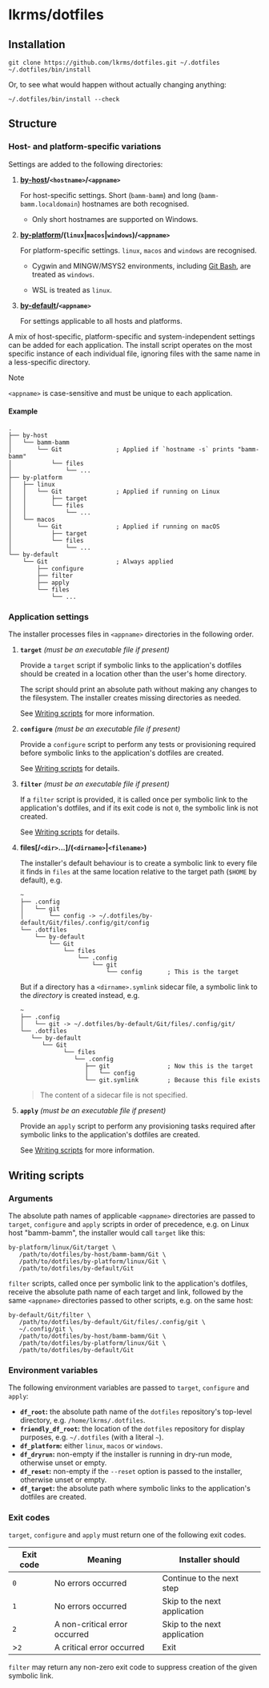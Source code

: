 # lkrms/dotfiles

## Installation

```shell
git clone https://github.com/lkrms/dotfiles.git ~/.dotfiles
~/.dotfiles/bin/install
```

Or, to see what would happen without actually changing anything:

```shell
~/.dotfiles/bin/install --check
```

## Structure

### Host- and platform-specific variations

Settings are added to the following directories:

1. **[by-host]/`<hostname>`/`<appname>`**

   For host-specific settings. Short (`bamm-bamm`) and long
   (`bamm-bamm.localdomain`) hostnames are both recognised.

   - Only short hostnames are supported on Windows.

2. **[by-platform]/(`linux`|`macos`|`windows`)/`<appname>`**

   For platform-specific settings. `linux`, `macos` and `windows` are
   recognised.

   - Cygwin and MINGW/MSYS2 environments, including [Git Bash], are treated as
     `windows`.

   - WSL is treated as `linux`.

3. **[by-default]/`<appname>`**

   For settings applicable to all hosts and platforms.

A mix of host-specific, platform-specific and system-independent settings can be
added for each application. The install script operates on the most specific
instance of each individual file, ignoring files with the same name in a
less-specific directory.

> [!NOTE]
>
> `<appname>` is case-sensitive and must be unique to each application.

#### Example

```
.
├── by-host
│   └── bamm-bamm
│       └── Git               ; Applied if `hostname -s` prints "bamm-bamm"
│           └── files
│               └── ...
├── by-platform
│   ├── linux
│   │   └── Git               ; Applied if running on Linux
│   │       ├── target
│   │       └── files
│   │           └── ...
│   └── macos
│       └── Git               ; Applied if running on macOS
│           ├── target
│           └── files
│               └── ...
└── by-default
    └── Git                   ; Always applied
        ├── configure
        ├── filter
        ├── apply
        └── files
            └── ...
```

### Application settings

The installer processes files in `<appname>` directories in the following order.

1. **`target`** _(must be an executable file if present)_

   Provide a `target` script if symbolic links to the application's dotfiles
   should be created in a location other than the user's home directory.

   The script should print an absolute path without making any changes to the
   filesystem. The installer creates missing directories as needed.

   See [Writing scripts] for more information.

2. **`configure`** _(must be an executable file if present)_

   Provide a `configure` script to perform any tests or provisioning required
   before symbolic links to the application's dotfiles are created.

   See [Writing scripts] for details.

3. **`filter`** _(must be an executable file if present)_

   If a `filter` script is provided, it is called once per symbolic link to the
   application's dotfiles, and if its exit code is not `0`, the symbolic link is
   not created.

   See [Writing scripts] for details.

4. **files\[/`<dir>`...\]/(`<dirname>`|`<filename>`)**

   The installer's default behaviour is to create a symbolic link to every file
   it finds in `files` at the same location relative to the target path (`$HOME`
   by default), e.g.

   ```
   ~
   ├── .config
   │   └── git
   │       └── config -> ~/.dotfiles/by-default/Git/files/.config/git/config
   └── .dotfiles
       └── by-default
           └── Git
               └── files
                   └── .config
                       └── git
                           └── config       ; This is the target
   ```

   But if a directory has a `<dirname>.symlink` sidecar file, a symbolic link to
   the _directory_ is created instead, e.g.

   ```
   ~
   ├── .config
   │   └── git -> ~/.dotfiles/by-default/Git/files/.config/git/
   └── .dotfiles
      └── by-default
         └── Git
               └── files
                  └── .config
                     ├── git                ; Now this is the target
                     │   └── config
                     └── git.symlink        ; Because this file exists
   ```

   > The content of a sidecar file is not specified.

5. **`apply`** _(must be an executable file if present)_

   Provide an `apply` script to perform any provisioning tasks required after
   symbolic links to the application's dotfiles are created.

   See [Writing scripts] for more information.

## Writing scripts

### Arguments

The absolute path names of applicable `<appname>` directories are passed to
`target`, `configure` and `apply` scripts in order of precedence, e.g. on Linux
host "bamm-bamm", the installer would call `target` like this:

```shell
by-platform/linux/Git/target \
   /path/to/dotfiles/by-host/bamm-bamm/Git \
   /path/to/dotfiles/by-platform/linux/Git \
   /path/to/dotfiles/by-default/Git
```

`filter` scripts, called once per symbolic link to the application's dotfiles,
receive the absolute path name of each target and link, followed by the same
`<appname>` directories passed to other scripts, e.g. on the same host:

```shell
by-default/Git/filter \
   /path/to/dotfiles/by-default/Git/files/.config/git \
   ~/.config/git \
   /path/to/dotfiles/by-host/bamm-bamm/Git \
   /path/to/dotfiles/by-platform/linux/Git \
   /path/to/dotfiles/by-default/Git
```

### Environment variables

The following environment variables are passed to `target`, `configure` and
`apply`:

- **`df_root`:** the absolute path name of the `dotfiles` repository's top-level
  directory, e.g. `/home/lkrms/.dotfiles`.
- **`friendly_df_root`:** the location of the `dotfiles` repository for display
  purposes, e.g. `~/.dotfiles` (with a literal `~`).
- **`df_platform`:** either `linux`, `macos` or `windows`.
- **`df_dryrun`:** non-empty if the installer is running in dry-run mode,
  otherwise unset or empty.
- **`df_reset`:** non-empty if the `--reset` option is passed to the installer,
  otherwise unset or empty.
- **`df_target`:** the absolute path where symbolic links to the application's
  dotfiles are created.

### Exit codes

`target`, `configure` and `apply` must return one of the following exit codes.

| Exit code | Meaning                       | Installer should             |
| --------- | ----------------------------- | ---------------------------- |
| `0`       | No errors occurred            | Continue to the next step    |
| `1`       | No errors occurred            | Skip to the next application |
| `2`       | A non-critical error occurred | Skip to the next application |
| >`2`      | A critical error occurred     | Exit                         |

`filter` may return any non-zero exit code to suppress creation of the given
symbolic link.

[by-host]: by-host
[by-platform]: by-platform
[by-default]: by-default
[Git Bash]: https://gitforwindows.org/
[Writing scripts]: #writing-scripts
